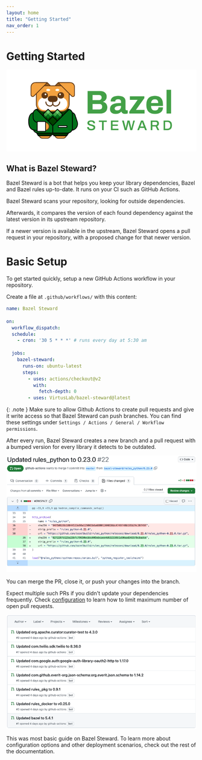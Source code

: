 ```yaml
---
layout: home
title: "Getting Started"
nav_order: 1
---
```

# Getting Started

![Bazel Steward](./images/logo.png)

## What is Bazel Steward?
Bazel Steward is a bot that helps you keep your library dependencies, Bazel and Bazel rules up-to-date. 
It runs on your CI such as GitHub Actions.

Bazel Steward scans your repository, looking for outside dependencies.

Afterwards, it compares the version of each found dependency against the latest version in its upstream repository.

If a newer version is available in the upstream, Bazel Steward opens a pull request in your repository, with a proposed change for that newer version.

# Basic Setup

To get started quickly, setup a new GitHub Actions workflow in your repository.

Create a file at  `.github/workflows/` with this content:
```yaml
name: Bazel Steward

on:
  workflow_dispatch:
  schedule:
    - cron: '30 5 * * *' # runs every day at 5:30 am

  jobs:
    bazel-steward:
      runs-on: ubuntu-latest
      steps:
        - uses: actions/checkout@v2
          with:
            fetch-depth: 0
        - uses: VirtusLab/bazel-steward@latest
```

{: .note } 
Make sure to allow Github Actions to create pull requests and give it write access so that Bazel Steward can push branches. You can find these settings
under `Settings / Actions / General / Workflow permissions`.

After every run, Bazel Steward creates a new branch and a pull request with a bumped version for every library it detects to be outdated.

![Example PR - diff](./images/pr-diff.png)

You can merge the PR, close it, or push your changes into the branch.

Expect multiple such PRs if you didn't update your dependencies frequently. Check [configuration](/docs/configuration/configuration-file/pull-requests.html) to learn how to limit maximum number of open pull requests.

![Example PR - list](./images/pr-list.png)

This was most basic guide on Bazel Steward. To learn more about configuration options and other deployment scenarios, check out the rest of the documentation.